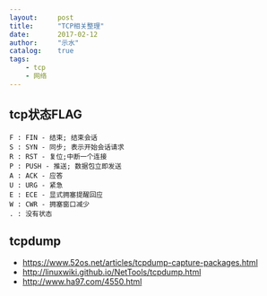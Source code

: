 ```yaml
---
layout:     post
title:      "TCP相关整理"
date:       2017-02-12
author:     "示水"
catalog:    true
tags:
    - tcp
    - 网络
---
```


## tcp状态FLAG
```
F : FIN - 结束; 结束会话
S : SYN - 同步; 表示开始会话请求
R : RST - 复位;中断一个连接
P : PUSH - 推送; 数据包立即发送
A : ACK - 应答
U : URG - 紧急
E : ECE - 显式拥塞提醒回应
W : CWR - 拥塞窗口减少
. : 没有状态
```


## tcpdump
* https://www.52os.net/articles/tcpdump-capture-packages.html
* http://linuxwiki.github.io/NetTools/tcpdump.html
* http://www.ha97.com/4550.html
